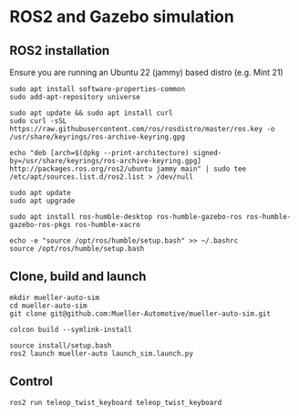 # ROS2 and Gazebo simulation

## ROS2 installation
Ensure you are running an Ubuntu 22 (jammy) based distro (e.g. Mint 21)
```
sudo apt install software-properties-common
sudo add-apt-repository universe

sudo apt update && sudo apt install curl
sudo curl -sSL https://raw.githubusercontent.com/ros/rosdistro/master/ros.key -o /usr/share/keyrings/ros-archive-keyring.gpg

echo "deb [arch=$(dpkg --print-architecture) signed-by=/usr/share/keyrings/ros-archive-keyring.gpg] http://packages.ros.org/ros2/ubuntu jammy main" | sudo tee /etc/apt/sources.list.d/ros2.list > /dev/null

sudo apt update
sudo apt upgrade

sudo apt install ros-humble-desktop ros-humble-gazebo-ros ros-humble-gazebo-ros-pkgs ros-humble-xacro

echo -e "source /opt/ros/humble/setup.bash" >> ~/.bashrc
source /opt/ros/humble/setup.bash
```

## Clone, build and launch

```
mkdir mueller-auto-sim
cd mueller-auto-sim
git clone git@github.com:Mueller-Automotive/mueller-auto-sim.git

colcon build --symlink-install

source install/setup.bash
ros2 launch mueller-auto launch_sim.launch.py
```

## Control
```
ros2 run teleop_twist_keyboard teleop_twist_keyboard
```
